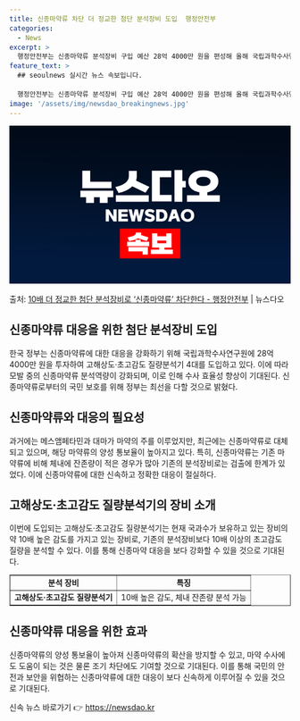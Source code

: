 ```yaml
---
title: 신종마약류 차단 더 정교한 첨단 분석장비 도입  행정안전부
categories:
  - News
excerpt: >
  행정안전부는 신종마약류 분석장비 구입 예산 28억 4000만 원을 편성해 올해 국립과학수사연구원에 총 4대의…
feature_text: >
  ## seoulnews 실시간 뉴스 속보입니다.

  행정안전부는 신종마약류 분석장비 구입 예산 28억 4000만 원을 편성해 올해 국립과학수사연구원에 총 4대의…
image: '/assets/img/newsdao_breakingnews.jpg'
---
```


![뉴스다오 속보](/assets/img/newsdao_breakingnews.jpg)

<p>출처: <a href="https://newsdao.kr/3009" rel="dofollow">10배 더 정교한 첨단 분석장비로 ‘신종마약류’ 차단한다 - 행정안전부</a> | 뉴스다오</p>

<h2>신종마약류 대응을 위한 첨단 분석장비 도입</h2>
<p data-ke-size="size16">한국 정부는 신종마약류에 대한 대응을 강화하기 위해 국립과학수사연구원에 28억 4000만 원을 투자하여 고해상도·초고감도 질량분석기 4대를 도입하고 있다. 이에 따라 모발 중의 신종마약류 분석역량이 강화되며, 이로 인해 수사 효율성 향상이 기대된다. 신종마약류로부터의 국민 보호를 위해 정부는 최선을 다할 것으로 밝혔다.</p>

<h2>신종마약류와 대응의 필요성</h2>
<p data-ke-size="size16">과거에는 메스앰페타민과 대마가 마약의 주를 이루었지만, 최근에는 신종마약류로 대체되고 있으며, 해당 마약류의 양성 통보율이 높아지고 있다. 특히, 신종마약류는 기존 마약류에 비해 체내에 잔존량이 적은 경우가 많아 기존의 분석장비로는 검출에 한계가 있었다. 이에 신종마약류에 대한 신속하고 정확한 대응이 절실하다.</p>

<h2>고해상도·초고감도 질량분석기의 장비 소개</h2>
<p data-ke-size="size16">이번에 도입되는 고해상도·초고감도 질량분석기는 현재 국과수가 보유하고 있는 장비의 약 10배 높은 감도를 가지고 있는 장비로, 기존의 분석장비보다 10배 이상의 초고감도 질량을 분석할 수 있다. 이를 통해 신종마약 대응을 보다 강화할 수 있을 것으로 기대된다.</p>

<table style="width: 100%;" border="1">
<tbody>
<tr>
<td style="text-align: center; height: 17px;"><b>분석 장비</b></td>
<td style="text-align: center; height: 17px;"><b>특징</b></td>
</tr>
<tr>
<td style="text-align: left; height: 17px;"><b>고해상도·초고감도 질량분석기</b></td>
<td style="text-align: left; height: 17px;">10배 높은 감도, 체내 잔존량 분석 가능</td>
</tr>
</tbody>
</table>

<h2>신종마약류 대응을 위한 효과</h2>
<p data-ke-size="size16">신종마약류의 양성 통보율이 높아져 신종마약류의 확산을 방지할 수 있고, 마약 수사에도 도움이 되는 것은 물론 조기 차단에도 기여할 것으로 기대된다. 이를 통해 국민의 안전과 보안을 위협하는 신종마약류에 대한 대응이 보다 신속하게 이루어질 수 있을 것으로 기대된다.</p>

<p data-ke-size="size16"></p> 

신속 뉴스 바로가기 👉 <a href="https://newsdao.kr" rel="dofollow">https://newsdao.kr</a>


